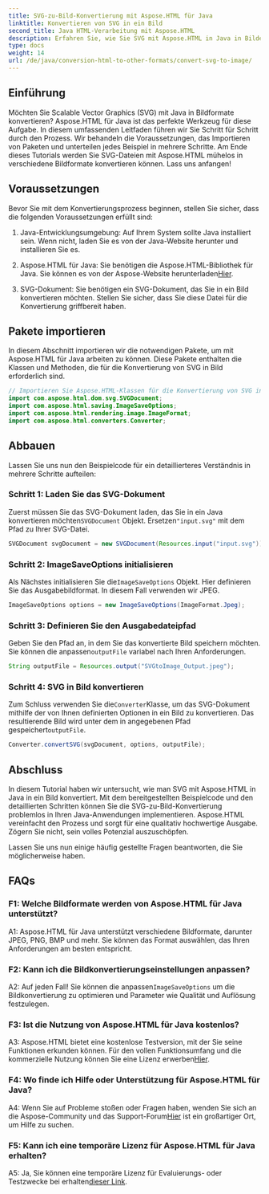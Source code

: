 ```yaml
---
title: SVG-zu-Bild-Konvertierung mit Aspose.HTML für Java
linktitle: Konvertieren von SVG in ein Bild
second_title: Java HTML-Verarbeitung mit Aspose.HTML
description: Erfahren Sie, wie Sie SVG mit Aspose.HTML in Java in Bilder konvertieren. Umfassender Leitfaden für hochwertige Ergebnisse.
type: docs
weight: 14
url: /de/java/conversion-html-to-other-formats/convert-svg-to-image/
---
```

## Einführung

Möchten Sie Scalable Vector Graphics (SVG) mit Java in Bildformate konvertieren? Aspose.HTML für Java ist das perfekte Werkzeug für diese Aufgabe. In diesem umfassenden Leitfaden führen wir Sie Schritt für Schritt durch den Prozess. Wir behandeln die Voraussetzungen, das Importieren von Paketen und unterteilen jedes Beispiel in mehrere Schritte. Am Ende dieses Tutorials werden Sie SVG-Dateien mit Aspose.HTML mühelos in verschiedene Bildformate konvertieren können. Lass uns anfangen!

## Voraussetzungen

Bevor Sie mit dem Konvertierungsprozess beginnen, stellen Sie sicher, dass die folgenden Voraussetzungen erfüllt sind:

1. Java-Entwicklungsumgebung: Auf Ihrem System sollte Java installiert sein. Wenn nicht, laden Sie es von der Java-Website herunter und installieren Sie es.

2.  Aspose.HTML für Java: Sie benötigen die Aspose.HTML-Bibliothek für Java. Sie können es von der Aspose-Website herunterladen[Hier](https://releases.aspose.com/html/java/).

3. SVG-Dokument: Sie benötigen ein SVG-Dokument, das Sie in ein Bild konvertieren möchten. Stellen Sie sicher, dass Sie diese Datei für die Konvertierung griffbereit haben.

## Pakete importieren

In diesem Abschnitt importieren wir die notwendigen Pakete, um mit Aspose.HTML für Java arbeiten zu können. Diese Pakete enthalten die Klassen und Methoden, die für die Konvertierung von SVG in Bild erforderlich sind.

```java
// Importieren Sie Aspose.HTML-Klassen für die Konvertierung von SVG in Bilder
import com.aspose.html.dom.svg.SVGDocument;
import com.aspose.html.saving.ImageSaveOptions;
import com.aspose.html.rendering.image.ImageFormat;
import com.aspose.html.converters.Converter;
```

## Abbauen 

Lassen Sie uns nun den Beispielcode für ein detaillierteres Verständnis in mehrere Schritte aufteilen:

### Schritt 1: Laden Sie das SVG-Dokument

 Zuerst müssen Sie das SVG-Dokument laden, das Sie in ein Java konvertieren möchten`SVGDocument` Objekt. Ersetzen`"input.svg"` mit dem Pfad zu Ihrer SVG-Datei.

```java
SVGDocument svgDocument = new SVGDocument(Resources.input("input.svg"));
```

### Schritt 2: ImageSaveOptions initialisieren

 Als Nächstes initialisieren Sie die`ImageSaveOptions` Objekt. Hier definieren Sie das Ausgabebildformat. In diesem Fall verwenden wir JPEG.

```java
ImageSaveOptions options = new ImageSaveOptions(ImageFormat.Jpeg);
```

### Schritt 3: Definieren Sie den Ausgabedateipfad

 Geben Sie den Pfad an, in dem Sie das konvertierte Bild speichern möchten. Sie können die anpassen`outputFile` variabel nach Ihren Anforderungen.

```java
String outputFile = Resources.output("SVGtoImage_Output.jpeg");
```

### Schritt 4: SVG in Bild konvertieren

 Zum Schluss verwenden Sie die`Converter`Klasse, um das SVG-Dokument mithilfe der von Ihnen definierten Optionen in ein Bild zu konvertieren. Das resultierende Bild wird unter dem in angegebenen Pfad gespeichert`outputFile`.

```java
Converter.convertSVG(svgDocument, options, outputFile);
```

## Abschluss

In diesem Tutorial haben wir untersucht, wie man SVG mit Aspose.HTML in Java in ein Bild konvertiert. Mit dem bereitgestellten Beispielcode und den detaillierten Schritten können Sie die SVG-zu-Bild-Konvertierung problemlos in Ihren Java-Anwendungen implementieren. Aspose.HTML vereinfacht den Prozess und sorgt für eine qualitativ hochwertige Ausgabe. Zögern Sie nicht, sein volles Potenzial auszuschöpfen.

Lassen Sie uns nun einige häufig gestellte Fragen beantworten, die Sie möglicherweise haben.

## FAQs

### F1: Welche Bildformate werden von Aspose.HTML für Java unterstützt?

A1: Aspose.HTML für Java unterstützt verschiedene Bildformate, darunter JPEG, PNG, BMP und mehr. Sie können das Format auswählen, das Ihren Anforderungen am besten entspricht.

### F2: Kann ich die Bildkonvertierungseinstellungen anpassen?

 A2: Auf jeden Fall! Sie können die anpassen`ImageSaveOptions` um die Bildkonvertierung zu optimieren und Parameter wie Qualität und Auflösung festzulegen.

### F3: Ist die Nutzung von Aspose.HTML für Java kostenlos?

A3: Aspose.HTML bietet eine kostenlose Testversion, mit der Sie seine Funktionen erkunden können. Für den vollen Funktionsumfang und die kommerzielle Nutzung können Sie eine Lizenz erwerben[Hier](https://purchase.aspose.com/buy).

### F4: Wo finde ich Hilfe oder Unterstützung für Aspose.HTML für Java?

 A4: Wenn Sie auf Probleme stoßen oder Fragen haben, wenden Sie sich an die Aspose-Community und das Support-Forum[Hier](https://forum.aspose.com/) ist ein großartiger Ort, um Hilfe zu suchen.

### F5: Kann ich eine temporäre Lizenz für Aspose.HTML für Java erhalten?

 A5: Ja, Sie können eine temporäre Lizenz für Evaluierungs- oder Testzwecke bei erhalten[dieser Link](https://purchase.aspose.com/temporary-license/).